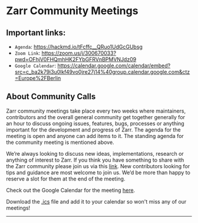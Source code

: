 # Zarr Community Meetings

## Important links:

- `Agenda`: https://hackmd.io/tFcffc__QRuo1UdGcGUbsg
- `Zoom Link`: https://zoom.us/j/300670033?pwd=OFhjV0FHQmhHK2FYbGFRVnBPMVNJdz09
- `Google Calendar`: https://calendar.google.com/calendar/embed?src=c_ba2k79i3u0lkf49vo0jre27j14%40group.calendar.google.com&ctz=Europe%2FBerlin

## About Community Calls

Zarr community meetings take place every two weeks where maintainers, contributors and the overall general community get together generally for an hour to discuss ongoing issues, features, bugs, processes or anything important for the development and progress of Zarr. The agenda for the meeting is open and anyone can add items to it. The standing agenda for the community meeting is mentioned above.

We’re always looking to discuss new ideas, implementations, research or anything of interest to Zarr. If you think you have something to share with the Zarr community please join us via this [link](https://zoom.us/j/300670033?pwd=OFhjV0FHQmhHK2FYbGFRVnBPMVNJdz09). New contributors looking for tips and guidance are most welcome to join us. We’d be more than happy to reserve a slot for them at the end of the meeting.

Check out the Google Calendar for the meeting [here](https://calendar.google.com/calendar/embed?src=c_ba2k79i3u0lkf49vo0jre27j14%40group.calendar.google.com&ctz=Europe%2FBerlin).

Download the [.ics](https://calendar.google.com/calendar/ical/c_ba2k79i3u0lkf49vo0jre27j14%40group.calendar.google.com/public/basic.ics) file and add it to your calendar so won't miss any of our meetings!

--- 
